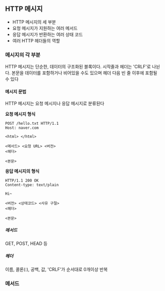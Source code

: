 ## HTTP 메시지

- HTTP 메시지의 세 부분
- 요청 메시지가 지원하는 여러 메서드
- 응답 메시지가 반환하는 여러 상태 코드
- 여러 HTTP 헤더들의 역할

### 메시지의 각 부분

HTTP 메시지는 단순한, 데이터의 구조화된 블록이다. 시작줄과 헤더는 'CRLF'로 나뉜다. 본문을 데이터를 포함하거나 비어있을 수도 있으며 헤더 다음 빈 줄 이후에 포함될 수 있다

#### 메시지 문법

HTTP 메시지는 요청 메시지나 응답 메시지로 분류된다

**요청 메시지 형식**

```http
POST /hello.txt HTTP/1.1
Host: naver.com

<html> </html>
```

```
<메서드> <요청 URL> <버전>
<헤더>

<본문>
```

**응답 메시지의 형식**

```http
HTTP/1.1 200 OK
Content-type: text/plain

Hi~
```

```
<버전> <상태코드> <사유 구절>
<헤더>

<본문>
```

##### 메서드

GET, POST, HEAD 등

##### 헤더

이름, 콜론(:), 공백, 값, 'CRLF'가 순서대로 0개이상 반복

### 메서드

